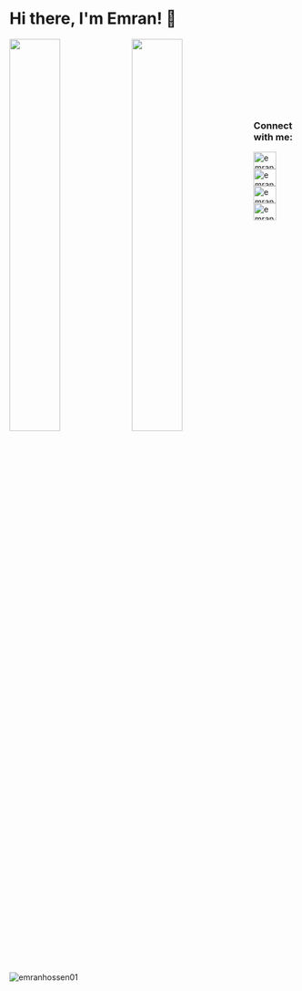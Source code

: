 # Hi there, I'm Emran! 👋

<img align="left" width="42%" src="https://github-readme-stats.vercel.app/api?username=emranhossen01&show_icons=true&theme=radical" />
<img align="left" width="42%" src="https://github-readme-stats.vercel.app/api/top-langs/?username=emranhossen01&layout=compact" />
</br></br></br></br></br></br></br>
<h3 align="left">Connect with me:</h3>
<p align="left">
<a href="https://codeforces.com/profile/emranhossen01" target="blank"><img align="center" src="https://raw.githubusercontent.com/rahuldkjain/github-profile-readme-generator/master/src/images/icons/Social/codeforces.svg" alt="emranhossen01" height="30" width="40" /></a>
<a href="https://www.codechef.com/users/emranhossen" target="blank"><img align="center" src="https://cdn.jsdelivr.net/npm/simple-icons@3.1.0/icons/codechef.svg" alt="emranhossen" height="30" width="40" /></a>
<a href="https://www.leetcode.com/emranhossen" target="blank"><img align="center" src="https://raw.githubusercontent.com/rahuldkjain/github-profile-readme-generator/master/src/images/icons/Social/leet-code.svg" alt="emranhossen" height="30" width="40" /></a>
<a href="https://linkedin.com/in/emranhossen" target="blank"><img align="center" src="https://raw.githubusercontent.com/rahuldkjain/github-profile-readme-generator/master/src/images/icons/Social/linked-in-alt.svg" alt="emranhossen" height="30" width="40" /></a>

<p align="left"> <img src="https://komarev.com/ghpvc/?username=emranhossen26&label=Profile%20views&color=0e75b6&style=flat" alt="emranhossen01" /> </p>


